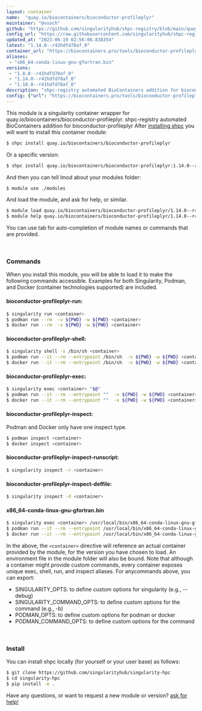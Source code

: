 ```yaml
---
layout: container
name:  "quay.io/biocontainers/bioconductor-profileplyr"
maintainer: "@vsoch"
github: "https://github.com/singularityhub/shpc-registry/blob/main/quay.io/biocontainers/bioconductor-profileplyr/container.yaml"
config_url: "https://raw.githubusercontent.com/singularityhub/shpc-registry/main/quay.io/biocontainers/bioconductor-profileplyr/container.yaml"
updated_at: "2023-06-19 02:56:06.838354"
latest: "1.14.0--r42hdfd78af_0"
container_url: "https://biocontainers.pro/tools/bioconductor-profileplyr"
aliases:
 - "x86_64-conda-linux-gnu-gfortran.bin"
versions:
 - "1.8.0--r41hdfd78af_0"
 - "1.14.0--r42hdfd78af_0"
 - "1.10.0--r41hdfd78af_0"
description: "shpc-registry automated BioContainers addition for bioconductor-profileplyr"
config: {"url": "https://biocontainers.pro/tools/bioconductor-profileplyr", "maintainer": "@vsoch", "description": "shpc-registry automated BioContainers addition for bioconductor-profileplyr", "latest": {"1.14.0--r42hdfd78af_0": "sha256:87e42ace19effa29fe0101bd402f791a43c67a389a0fcb344e89fd61844722cf"}, "tags": {"1.8.0--r41hdfd78af_0": "sha256:c834dded7a708fa474d73436aa5f2c17676c641d4c5327bea8bc449d8686076d", "1.14.0--r42hdfd78af_0": "sha256:87e42ace19effa29fe0101bd402f791a43c67a389a0fcb344e89fd61844722cf", "1.10.0--r41hdfd78af_0": "sha256:4440f951c384b14b7f3833b01d6bc3d8ea526f177614b6498522e00a5a4efa91"}, "docker": "quay.io/biocontainers/bioconductor-profileplyr", "aliases": {"x86_64-conda-linux-gnu-gfortran.bin": "/usr/local/bin/x86_64-conda-linux-gnu-gfortran.bin"}}
---
```


This module is a singularity container wrapper for quay.io/biocontainers/bioconductor-profileplyr.
shpc-registry automated BioContainers addition for bioconductor-profileplyr
After [installing shpc](#install) you will want to install this container module:


```bash
$ shpc install quay.io/biocontainers/bioconductor-profileplyr
```

Or a specific version:

```bash
$ shpc install quay.io/biocontainers/bioconductor-profileplyr:1.14.0--r42hdfd78af_0
```

And then you can tell lmod about your modules folder:

```bash
$ module use ./modules
```

And load the module, and ask for help, or similar.

```bash
$ module load quay.io/biocontainers/bioconductor-profileplyr/1.14.0--r42hdfd78af_0
$ module help quay.io/biocontainers/bioconductor-profileplyr/1.14.0--r42hdfd78af_0
```

You can use tab for auto-completion of module names or commands that are provided.

<br>

### Commands

When you install this module, you will be able to load it to make the following commands accessible.
Examples for both Singularity, Podman, and Docker (container technologies supported) are included.

#### bioconductor-profileplyr-run:

```bash
$ singularity run <container>
$ podman run --rm  -v ${PWD} -w ${PWD} <container>
$ docker run --rm  -v ${PWD} -w ${PWD} <container>
```

#### bioconductor-profileplyr-shell:

```bash
$ singularity shell -s /bin/sh <container>
$ podman run --it --rm --entrypoint /bin/sh  -v ${PWD} -w ${PWD} <container>
$ docker run --it --rm --entrypoint /bin/sh  -v ${PWD} -w ${PWD} <container>
```

#### bioconductor-profileplyr-exec:

```bash
$ singularity exec <container> "$@"
$ podman run --it --rm --entrypoint ""  -v ${PWD} -w ${PWD} <container> "$@"
$ docker run --it --rm --entrypoint ""  -v ${PWD} -w ${PWD} <container> "$@"
```

#### bioconductor-profileplyr-inspect:

Podman and Docker only have one inspect type.

```bash
$ podman inspect <container>
$ docker inspect <container>
```

#### bioconductor-profileplyr-inspect-runscript:

```bash
$ singularity inspect -r <container>
```

#### bioconductor-profileplyr-inspect-deffile:

```bash
$ singularity inspect -d <container>
```


#### x86_64-conda-linux-gnu-gfortran.bin

```bash
$ singularity exec <container> /usr/local/bin/x86_64-conda-linux-gnu-gfortran.bin
$ podman run --it --rm --entrypoint /usr/local/bin/x86_64-conda-linux-gnu-gfortran.bin   -v ${PWD} -w ${PWD} <container> -c " $@"
$ docker run --it --rm --entrypoint /usr/local/bin/x86_64-conda-linux-gnu-gfortran.bin   -v ${PWD} -w ${PWD} <container> -c " $@"
```



In the above, the `<container>` directive will reference an actual container provided
by the module, for the version you have chosen to load. An environment file in the
module folder will also be bound. Note that although a container
might provide custom commands, every container exposes unique exec, shell, run, and
inspect aliases. For anycommands above, you can export:

 - SINGULARITY_OPTS: to define custom options for singularity (e.g., --debug)
 - SINGULARITY_COMMAND_OPTS: to define custom options for the command (e.g., -b)
 - PODMAN_OPTS: to define custom options for podman or docker
 - PODMAN_COMMAND_OPTS: to define custom options for the command

<br>

### Install

You can install shpc locally (for yourself or your user base) as follows:

```bash
$ git clone https://github.com/singularityhub/singularity-hpc
$ cd singularity-hpc
$ pip install -e .
```

Have any questions, or want to request a new module or version? [ask for help!](https://github.com/singularityhub/singularity-hpc/issues)